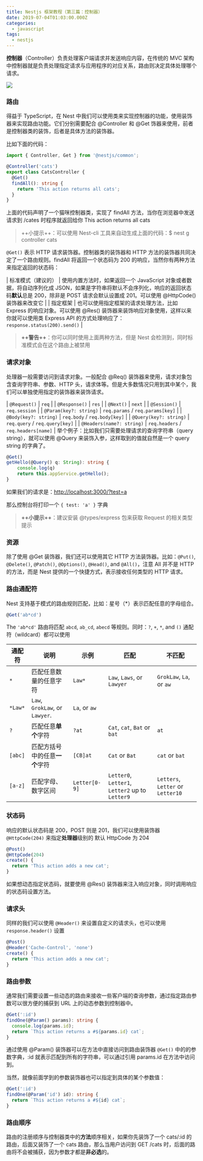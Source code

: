 ```yaml
---
title: Nestjs 框架教程（第三篇：控制器）
date: 2019-07-04T01:03:00.000Z
categories:
  - javascript
tags:
  - nestjs
---
```


**控制器**（Controller）负责处理客户端请求并发送响应内容，在传统的 MVC 架构中控制器就是负责处理指定请求与应用程序的对应关系，路由则决定具体处理哪个请求。

![](https://i.loli.net/2019/06/30/5d18c461b3cb641859.png)

### 路由

得益于 TypeScript，在 Nest 中我们可以使用类来实现控制器的功能，使用装饰器来实现路由功能。它们分别需要配合 @Controller 和 @Get 饰器来使用，前者是控制器类的装饰，后者是具体方法的装饰器。

比如下面的代码：

```ts
import { Controller, Get } from '@nestjs/common';

@Controller('cats')
export class CatsController {
  @Get()
  findAll(): string {
    return 'This action returns all cats';
  }
}
```

上面的代码声明了一个猫咪控制器类，实现了 findAll 方法，当你在浏览器中发送请求到 /cates 时程序就返回给你 This action returns all cats

> ++小提示++：可以使用 Nest-cli 工具来自动生成上面的代码：$ nest g controller cats

`@Get()` 表示 HTTP 请求装饰器。控制器类的装饰器和 HTTP 方法的装饰器共同决定了一个路由规则。findAll 将返回一个状态码为 200 的响应，当然你有两种方法来指定返回的状态码：

| 标准模式（建议的） | 使用内置方法时，如果返回一个 JavaScript 对象或者数据，将自动序列化成 JSON，如果是字符串将默认不会序列化，响应的返回状态码**默认**总是 200，除非是 POST 请求会默认设置成 201。可以使用 @HttpCode() 装饰器来改变它 |
| 指定框架 | 也可以使用指定框架的请求处理方法，比如 Express 的响应对象。可以使用 @Res() 装饰器来装饰响应对象使用，这样以来你就可以使用类 Express API 的方式处理响应了：`response.status(200).send()` |
> **++警告++**：你可以同时使用上面两种方法，但是 Nest 会检测到，同时标准模式会在这个路由上被禁用

### 请求对象

处理器一般需要访问到请求对象。一般配合 @Req() 装饰器来使用，请求对象包含查询字符串、参数、HTTP 头，请求体等。但是大多数情况只用到其中某个，我们可以单独使用指定的装饰器来装饰请求。

| `@Request()` | `req` |
| `@Response()` | `res` |
| `@Next()` | `next` |
| `@Session()` | `req.session` |
| `@Param(key?: string)` | `req.params` / `req.params[key]` |
| `@Body(key?: string)` | `req.body` / `req.body[key]` |
| `@Query(key?: string)` | `req.query` / `req.query[key]` |
| `@Headers(name?: string)` | `req.headers` / `req.headers[name]` |
举个例子：比如我们只需要处理请求的查询字符串（query string），就可以使用 @Query 来装饰入参，这样取到的值就自然是一个 query string 的字典了。

```ts
@Get()
getHello(@Query() q: String): string {
    console.log(q)
    return this.appService.getHello();
}
```

如果我们的请求是：<http://localhost:3000/?test=a>

那么控制台将打印一个 `{ test: 'a' }` 字典

> **++小提示++**：建议安装 @types/express 包来获取 Request 的相关类型提示

### 资源

除了使用 @Get 装饰器，我们还可以使用其它 HTTP 方法装饰器。比如：`@Put()`, `@Delete()`, `@Patch()`, `@Options()`, `@Head()`, and `@All()`，注意 All 并不是 HTTP 的方法，而是 Nest 提供的一个快捷方式，表示接收任何类型的 HTTP 请求。

### 路由通配符

Nest 支持基于模式的路由规则匹配，比如：星号（\*）表示匹配任意的字母组合。

```ts
@Get('ab*cd')
```

The `'ab*cd'` 路由将匹配 `abcd`, `ab_cd`, `abecd` 等规则。同时：`?`, `+`, `*`, and `()` 通配符（wildcard）都可以使用

| 通配符 | 说明 | 示例 | 匹配 | 不匹配 |
|--|--|--|--|--|
| `*` | 匹配任意数量的任意字符 | `Law*` | `Law`, `Laws`, or `Lawyer` | `GrokLaw`, `La`, or `aw` |
| `*Law*` | `Law`, `GrokLaw`, or `Lawyer`. | `La`, or `aw` |
| `?` | 匹配任意**单个**字符 | `?at` | `Cat`, `cat`, `Bat` or `bat` | `at` |
| `[abc]` | 匹配方括号中的任意**一个**字符 | `[CB]at` | `Cat` or `Bat` | `cat` or `bat` |
| `[a-z]` | 匹配字母、数字区间 | `Letter[0-9]` | `Letter0`, `Letter1`, `Letter2` up to `Letter9` | `Letters`, `Letter` or `Letter10` |
### 状态码

响应的默认状态码是 200，POST 则是 201，我们可以使用装饰器 `@HttpCode(204)` 来指定**处理器**级别的 默认 HttpCode 为 204

```ts
@Post()
@HttpCode(204)
create() {
  return 'This action adds a new cat';
}
```

如果想动态指定状态码，就要使用 @Res() 装饰器来注入响应对象，同时调用响应的状态码设置方法。

### 请求头

同样的我们可以使用 `@Header()` 来设置自定义的请求头，也可以使用 `response.header()` 设置

```ts
@Post()
@Header('Cache-Control', 'none')
create() {
  return 'This action adds a new cat';
}
```

### 路由参数

通常我们需要设置一些动态的路由来接收一些客户端的查询参数，通过指定路由参数可以很方便的捕获到 URL 上的动态参数到控制器中。

```ts
@Get(':id')
findOne(@Param() params): string {
  console.log(params.id);
  return `This action returns a #${params.id} cat`;
}
```

通过使用 @Param() 装饰器可以在方法中直接访问到路由装饰器 `@Get()` 中的的参数字典，:id 就表示匹配到所有的字符串，可以通过引用 params.id 在方法中访问到。

当然，就像前面学到的参数装饰器也可以指定到具体的某个参数值：

```ts
@Get(':id')
findOne(@Param('id') id): string {
  return `This action returns a #${id} cat`;
}
```

### 路由顺序

路由的注册顺序与控制器类中的**方法**顺序相关，如果你先装饰了一个 cats/:id 的路由，后面又装饰了一个 cats 路由，那么当用户访问到 GET /cats 时，后面的路由将不会被捕获，因为参数才都是**非必选**的。
